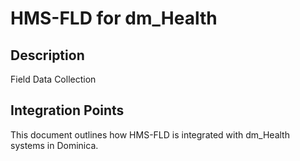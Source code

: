 # HMS-FLD for dm_Health

## Description

Field Data Collection

## Integration Points

This document outlines how HMS-FLD is integrated with dm_Health systems in Dominica.
